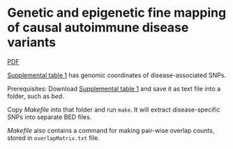 Genetic and epigenetic fine mapping of causal autoimmune disease variants
===

[PDF](http://www.nature.com/nature/journal/vaop/ncurrent/pdf/nature13835.pdf)

[Supplemental table 1](http://www.nature.com/nature/journal/vaop/ncurrent/extref/nature13835-s1.xls) has genomic coordinates of disease-associated SNPs.

Prerequisites: Download [Supplemental table 1](http://www.nature.com/nature/journal/vaop/ncurrent/extref/nature13835-s1.xls) and save it as text file into a folder, such as *bed*.

Copy *Makefile* into that folder and run `make`. It will extract disease-specific SNPs into separate BED files.

*Makefile* also contains a command for making pair-wise overlap counts, stored in `overlapMatrix.txt` file.